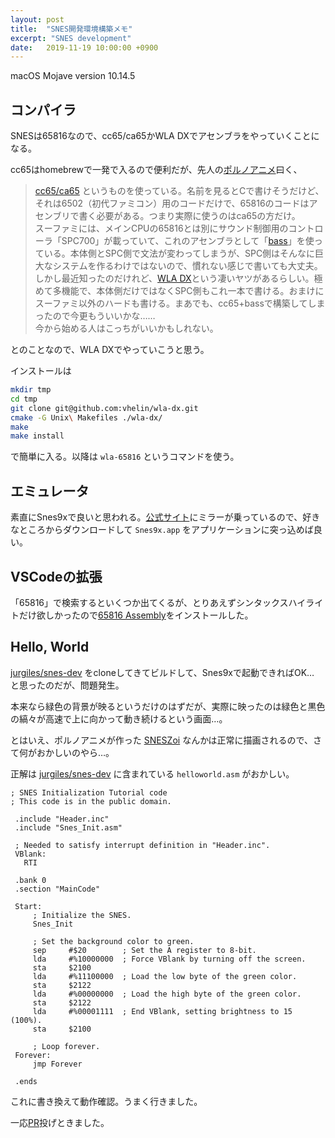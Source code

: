 ```yaml
---
layout: post
title:  "SNES開発環境構築メモ"
excerpt: "SNES development"
date:   2019-11-19 10:00:00 +0900
---
```


macOS Mojave version 10.14.5

## コンパイラ

SNESは65816なので、cc65/ca65かWLA DXでアセンブラをやっていくことになる。

cc65はhomebrewで一発で入るので便利だが、先人の[ポルノアニメ](http://gyuque.hatenablog.com/)曰く、

>[cc65/ca65](http://www.cc65.org/)  というものを使っている。名前を見るとCで書けそうだけど、それは6502（初代ファミコン）用のコードだけで、65816のコードはアセンブリで書く必要がある。つまり実際に使うのはca65の方だけ。  
スーファミには、メインCPUの65816とは別にサウンド制御用のコントローラ「SPC700」が載っていて、これのアセンブラとして「[bass](https://byuu.org/tool/bass/)」を使っている。本体側とSPC側で文法が変わってしまうが、SPC側はそんなに巨大なシステムを作るわけではないので、慣れない感じで書いても大丈夫。
>しかし最近知ったのだけれど、[WLA DX](http://www.villehelin.com/wla.html)という凄いヤツがあるらしい。極めて多機能で、本体側だけではなくSPC側もこれ一本で書ける。おまけにスーファミ以外のハードも書ける。まあでも、cc65+bassで構築してしまったので今更もういいかな……  
今から始める人はこっちがいいかもしれない。

とのことなので、WLA DXでやっていこうと思う。

インストールは

```sh
mkdir tmp
cd tmp
git clone git@github.com:vhelin/wla-dx.git
cmake -G Unix\ Makefiles ./wla-dx/
make
make install
```

で簡単に入る。以降は `wla-65816` というコマンドを使う。

## エミュレータ

素直にSnes9xで良いと思われる。[公式サイト](http://www.snes9x.com/downloads.php)にミラーが乗っているので、好きなところからダウンロードして `Snes9x.app` をアプリケーションに突っ込めば良い。

## VSCodeの拡張

「65816」で検索するといくつか出てくるが、とりあえずシンタックスハイライトだけ欲しかったので[65816 Assembly](https://marketplace.visualstudio.com/items?itemName=joshneta.65816-assembly)をインストールした。

## Hello, World

[jurgiles/snes-dev](https://github.com/jurgiles/snes-dev) をcloneしてきてビルドして、Snes9xで起動できればOK… と思ったのだが、問題発生。

本来なら緑色の背景が映るというだけのはずだが、実際に映ったのは緑色と黒色の縞々が高速で上に向かって動き続けるという画面…。

とはいえ、ポルノアニメが作った [SNESZoi](https://github.com/gyuque/SNESZoi) なんかは正常に描画されるので、さて何がおかしいのやら…。

正解は [jurgiles/snes-dev](https://github.com/jurgiles/snes-dev) に含まれている `helloworld.asm` がおかしい。

```
; SNES Initialization Tutorial code
; This code is in the public domain.

 .include "Header.inc"
 .include "Snes_Init.asm"

 ; Needed to satisfy interrupt definition in "Header.inc".
 VBlank:
   RTI

 .bank 0
 .section "MainCode"

 Start:
     ; Initialize the SNES.
     Snes_Init

     ; Set the background color to green.
     sep     #$20        ; Set the A register to 8-bit.
     lda     #%10000000  ; Force VBlank by turning off the screen.
     sta     $2100
     lda     #%11100000  ; Load the low byte of the green color.
     sta     $2122
     lda     #%00000000  ; Load the high byte of the green color.
     sta     $2122
     lda     #%00001111  ; End VBlank, setting brightness to 15 (100%).
     sta     $2100

     ; Loop forever.
 Forever:
     jmp Forever

 .ends
```

これに書き換えて動作確認。うまく行きました。

一応[PR](https://github.com/jurgiles/snes-dev/pull/1)投げときました。
